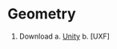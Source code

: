 # Geometry

1. Download 
  a. [Unity](https://unity.com/pricing#plans-student-and-hobbyist)
  b. [UXF]


